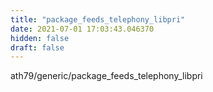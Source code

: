 ```yaml
---
title: "package_feeds_telephony_libpri"
date: 2021-07-01 17:03:43.046370
hidden: false
draft: false
---
```


ath79/generic/package_feeds_telephony_libpri


